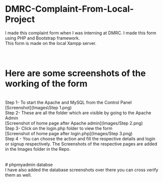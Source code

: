 # DMRC-Complaint-From-Local-Project
I made this complaint form when I was interning at DMRC. I made this form using PHP and Bootstrap framework.
<br>
This form is made on the local Xampp server.
<br>
<br>
<br>
# Here are some screenshots of the working of the form
<br>
Step 1- To start the Apache and MySQL from the Control Panel
<br>
[Screenshot](Images\Step 1.png)
<br>
Step 2- These are all the folder which are visible by going to the Apache Admin
<br>
[Screenshot of home page after Apache admin](Images/Step 2.png)
<br>
Step 3- Click on the login.php folder to view the form
<br>
[Screenshot of home page after login.php](Images/Step 3.png)
<br>
Step 4 - You can choose the action and fill the respective details and login or signup respectively. The Screenshots of the respective pages are added in the Images folder in the Repo.
<br>
<br>
<br>
# phpmyadmin databse
<br>
I have also added the database screenshots over there you can cross verify them as well.
